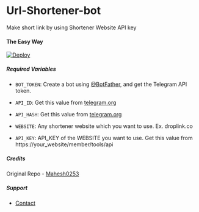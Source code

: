 # Url-Shortener-bot
Make short link by using Shortener Website API key

#### The Easy Way

[![Deploy](https://www.herokucdn.com/deploy/button.svg)](https://heroku.com/deploy)

##### Required Variables

* `BOT_TOKEN`: Create a bot using [@BotFather](https://telegram.dog/BotFather), and get the Telegram API token.

* `API_ID`: Get this value from [telegram.org](https://my.telegram.org/apps)
* `API_HASH`: Get this value from [telegram.org](https://my.telegram.org/apps)
* `WEBSITE`: Any shortener website which you want to use. Ex. droplink.co
* `API_KEY`: API_KEY of the WEBSITE you want to use. Get this value from https://your_website/member/tools/api

##### Credits

Original Repo - [Mahesh0253](https://github.com/Mahesh0253/GPlink-bot)

##### Support

* [Contact](https://telegram.me/ask_admin001)
